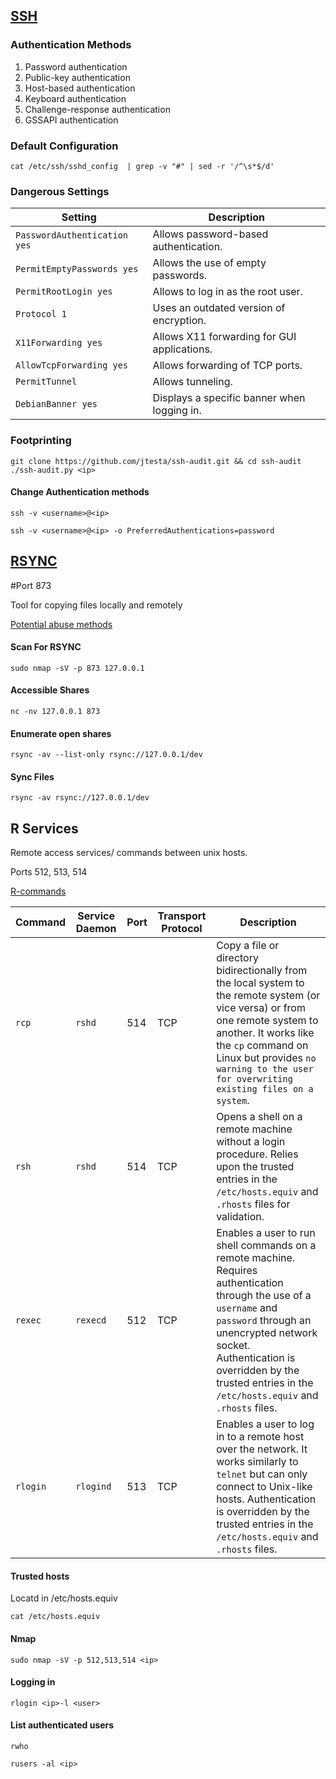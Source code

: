 ## [SSH](https://en.wikipedia.org/wiki/Secure_Shell)
### Authentication Methods
1. Password authentication
2. Public-key authentication
3. Host-based authentication
4. Keyboard authentication
5. Challenge-response authentication
6. GSSAPI authentication

### Default Configuration 
```shell-session
cat /etc/ssh/sshd_config  | grep -v "#" | sed -r '/^\s*$/d'
```
### Dangerous Settings 

|**Setting**|**Description**|
|---|---|
|`PasswordAuthentication yes`|Allows password-based authentication.|
|`PermitEmptyPasswords yes`|Allows the use of empty passwords.|
|`PermitRootLogin yes`|Allows to log in as the root user.|
|`Protocol 1`|Uses an outdated version of encryption.|
|`X11Forwarding yes`|Allows X11 forwarding for GUI applications.|
|`AllowTcpForwarding yes`|Allows forwarding of TCP ports.|
|`PermitTunnel`|Allows tunneling.|
|`DebianBanner yes`|Displays a specific banner when logging in.|

### Footprinting
```shell-session
git clone https://github.com/jtesta/ssh-audit.git && cd ssh-audit
./ssh-audit.py <ip>
```

#### Change Authentication methods 
```shell-session
ssh -v <username>@<ip>
```
```shell-session
ssh -v <username>@<ip> -o PreferredAuthentications=password
```

## [RSYNC](https://linux.die.net/man/1/rsync)

#Port 873 

Tool for copying files locally and remotely
 
[Potential abuse methods](https://book.hacktricks.xyz/network-services-pentesting/873-pentesting-rsync)

#### Scan For RSYNC 
```shell-session
sudo nmap -sV -p 873 127.0.0.1
```

#### Accessible Shares
```shell-session
nc -nv 127.0.0.1 873
```

#### Enumerate open shares
```shell-session
rsync -av --list-only rsync://127.0.0.1/dev
```

#### Sync Files 
```shell-session 
rsync -av rsync://127.0.0.1/dev
```

## R Services 

Remote access services/ commands between unix hosts.

Ports 512, 513, 514 

[R-commands](https://en.wikipedia.org/wiki/Berkeley_r-commands)

|**Command**|**Service Daemon**|**Port**|**Transport Protocol**|**Description**|
|---|---|---|---|---|
|`rcp`|`rshd`|514|TCP|Copy a file or directory bidirectionally from the local system to the remote system (or vice versa) or from one remote system to another. It works like the `cp` command on Linux but provides `no warning to the user for overwriting existing files on a system`.|
|`rsh`|`rshd`|514|TCP|Opens a shell on a remote machine without a login procedure. Relies upon the trusted entries in the `/etc/hosts.equiv` and `.rhosts` files for validation.|
|`rexec`|`rexecd`|512|TCP|Enables a user to run shell commands on a remote machine. Requires authentication through the use of a `username` and `password` through an unencrypted network socket. Authentication is overridden by the trusted entries in the `/etc/hosts.equiv` and `.rhosts` files.|
|`rlogin`|`rlogind`|513|TCP|Enables a user to log in to a remote host over the network. It works similarly to `telnet` but can only connect to Unix-like hosts. Authentication is overridden by the trusted entries in the `/etc/hosts.equiv` and `.rhosts` files.|

#### Trusted hosts
Locatd in /etc/hosts.equiv
```shell-session
cat /etc/hosts.equiv
```

#### Nmap 
```shell-session
sudo nmap -sV -p 512,513,514 <ip>
```

#### Logging in 
```shell-session
rlogin <ip>-l <user>
```

#### List authenticated users 
```shell-session
rwho
```
```shell-session
rusers -al <ip>
```
